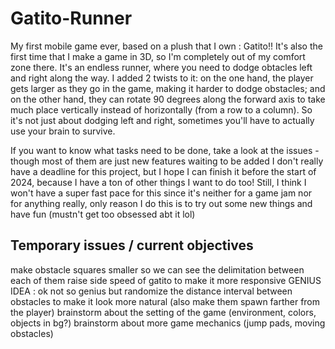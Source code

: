 # Gatito-Runner
My first mobile game ever, based on a plush that I own : Gatito!! It's also the first time that I make a game in 3D, so I'm completely out of my comfort zone there.
It's an endless runner, where you need to dodge obtacles left and right along the way. I added 2 twists to it: on the one hand, the player gets larger as they go in the game, making it harder to dodge obstacles;
and on the other hand, they can rotate 90 degrees along the forward axis to take much place vertically instead of horizontally (from a row to a column).
So it's not just about dodging left and right, sometimes you'll have to actually use your brain to survive.

If you want to know what tasks need to be done, take a look at the issues - though most of them are just new features waiting to be added
I don't really have a deadline for this project, but I hope I can finish it before the start of 2024, because I have a ton of other things I want to do too!
Still, I think I won't have a super fast pace for this since it's neither for a game jam nor for anything really, only reason I do this is to try out some new things and have fun (mustn't get too obsessed abt it lol)

## Temporary issues / current objectives
make obstacle squares smaller so we can see the delimitation between each of them
raise side speed of gatito to make it more responsive
GENIUS IDEA : ok not so genius but randomize the distance interval between obstacles to make it look more natural (also make them spawn farther from the player)
brainstorm about the setting of the game (environment, colors, objects in bg?)
brainstorm about more game mechanics (jump pads, moving obstacles)
